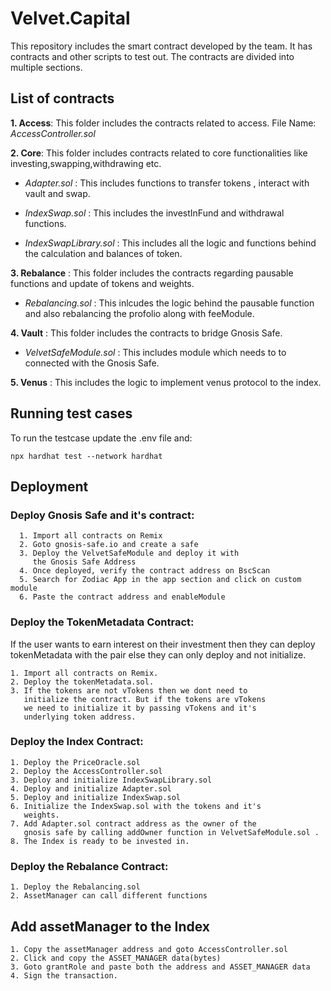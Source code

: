 
# Velvet.Capital

This repository includes the smart contract developed by the team. It has contracts and other scripts to test out. The contracts are divided into multiple sections.

## List of contracts
**1. Access**: This folder includes the contracts related to access. File Name: *AccessController.sol*

**2. Core**: This folder includes contracts related to core functionalities like investing,swapping,withdrawing etc.

* *Adapter.sol* : This includes functions to transfer tokens , interact with vault and swap.

* *IndexSwap.sol* : This includes the investInFund and withdrawal functions.

* *IndexSwapLibrary.sol* : This includes all the logic and functions behind the calculation and balances of token.

**3. Rebalance** : This folder includes the contracts regarding pausable functions and update of tokens and weights.

* *Rebalancing.sol* : This inlcudes the logic behind the pausable function and also rebalancing the profolio along with feeModule.

**4. Vault** : This folder includes the contracts to bridge Gnosis Safe.

* *VelvetSafeModule.sol* : This includes module which needs to to connected with the Gnosis Safe.

**5. Venus** : This includes the logic to implement venus protocol to the index.

## Running test cases

To run the testcase update the .env file and:
```node
npx hardhat test --network hardhat
```


## Deployment

### Deploy Gnosis Safe and it's contract:

```
  1. Import all contracts on Remix
  2. Goto gnosis-safe.io and create a safe 
  3. Deploy the VelvetSafeModule and deploy it with 
     the Gnosis Safe Address
  4. Once deployed, verify the contract address on BscScan
  5. Search for Zodiac App in the app section and click on custom module
  6. Paste the contract address and enableModule
```

### Deploy the TokenMetadata Contract:
If the user wants to earn interest on their investment then they can deploy tokenMetadata with the pair else they can only deploy and not initialize.
```
1. Import all contracts on Remix.
2. Deploy the tokenMetadata.sol.
3. If the tokens are not vTokens then we dont need to
   initialize the contract. But if the tokens are vTokens
   we need to initialize it by passing vTokens and it's 
   underlying token address.
```

### Deploy the Index Contract:

```
1. Deploy the PriceOracle.sol
2. Deploy the AccessController.sol
3. Deploy and initialize IndexSwapLibrary.sol
4. Deploy and initialize Adapter.sol
5. Deploy and initialize IndexSwap.sol
6. Initialize the IndexSwap.sol with the tokens and it's 
   weights.
7. Add Adapter.sol contract address as the owner of the 
   gnosis safe by calling addOwner function in VelvetSafeModule.sol .
8. The Index is ready to be invested in.   
```

### Deploy the Rebalance Contract:
```
1. Deploy the Rebalancing.sol
2. AssetManager can call different functions
```
## Add assetManager to the Index
```
1. Copy the assetManager address and goto AccessController.sol
2. Click and copy the ASSET_MANAGER data(bytes)
3. Goto grantRole and paste both the address and ASSET_MANAGER data
4. Sign the transaction.
```
